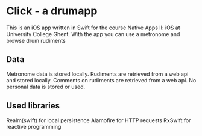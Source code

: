 # Click - a drumapp
This is an iOS app written in Swift for the course Native Apps II: iOS at University College Ghent. With the app you can use a metronome and browse drum rudiments

## Data
Metronome data is stored locally. Rudiments are retrieved from a web api and stored locally. Comments on rudiments are retrieved from a web api. No personal data is stored or used.

## Used libraries
Realm(swift) for local persistence
Alamofire for HTTP requests
RxSwift for reactive programming
